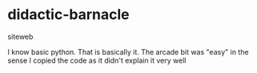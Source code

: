 # didactic-barnacle
siteweb

I know basic python. That is basically it. The arcade bit was "easy" in the sense I copied the code as it didn't explain it very well
